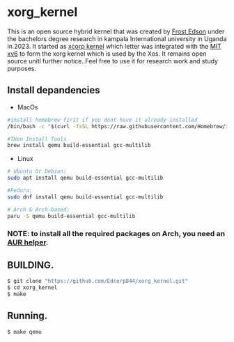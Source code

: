 # xorg_kernel
This is an open source hybrid kernel that was created by [Frost Edson](https://edcorp844.github.io/FrostEdson) under the bachelors degree research in kampala International university in Uganda in 2023. It started as [xcorp kernel](https://github.com/Edcorp844/xcorp_kernel.git) which letter was integrated with the [MIT xv6](https://github.com/mit-pdos/xv6-public.git) to form the xorg kernel which is used by the Xos.
It remains open source unitl further notice..Feel free to use it for research work and study purposes.

## Install depandencies
* MacOs
```sh
#install homebrew first if you dont have it already installed
/bin/bash -c "$(curl -fsSL https://raw.githubusercontent.com/Homebrew/install/HEAD/install.sh)"

#THen Install Tools
brew install qemu build-essential gcc-multilib 
```
* Linux
  
```sh
# Ubuntu Or Debian:
sudo apt install qemu build-essential gcc-multilib 

#Fedora:
sudo dnf install qemu build-essential gcc-multilib 

# Arch & Arch-based:
paru -S qemu build-essential gcc-multilib 
```
### NOTE: to install all the required packages on Arch, you need an [AUR helper](https://wiki.archlinux.org/title/AUR_helpers).

## BUILDING.

```sh
$ git clone "https://github.com/Edcorp844/xorg_kernel.git" 
$ cd xorg_kernel
$ make
```
## Running.
```sh
$ make qemu
```

